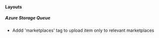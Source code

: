 
#### Layouts
##### Azure Storage Queue
- Addd 'marketplaces' tag to upload item only to relevant marketplaces
